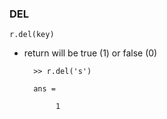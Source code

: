 ### DEL
`r.del(key)`

* return will be true (1) or false (0)

        >> r.del('s')

        ans =

             1
